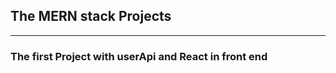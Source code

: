 <!-- @format -->

## The MERN stack Projects 

***

<h3> The first Project with userApi and React in front end
